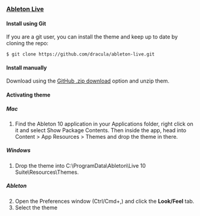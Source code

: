 ### [Ableton Live](https://www.ableton.com/en/live/)

#### Install using Git

If you are a git user, you can install the theme and keep up to date by cloning the repo:

    $ git clone https://github.com/dracula/ableton-live.git

#### Install manually

Download using the [GitHub .zip download](https://github.com/dracula/ableton-live/archive/master.zip) option and unzip them.

#### Activating theme

##### Mac #####

1. Find the Ableton 10 application in your Applications folder, right click on it and select Show Package Contents. Then inside the app, head into Content > App Resources > Themes and drop the theme in there.

##### Windows #####

1. Drop the theme into C:\ProgramData\Ableton\Live 10 Suite\Resources\Themes.

##### Ableton #####

2. Open the Preferences window (Ctrl/Cmd+,) and click the **Look/Feel** tab.
3. Select the theme
